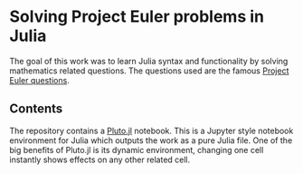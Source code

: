 # Solving Project Euler problems in Julia
The goal of this work was to learn Julia syntax and functionality by solving mathematics related questions. The questions used are the famous [Project Euler questions](https://projecteuler.net/archives).

## Contents
The repository contains a [Pluto.jl](https://github.com/fonsp/Pluto.jl) notebook. This is a Jupyter style notebook environment for Julia which outputs the work as a pure Julia file. One of the big benefits of Pluto.jl is its dynamic environment, changing one cell instantly shows effects on any other related cell.

